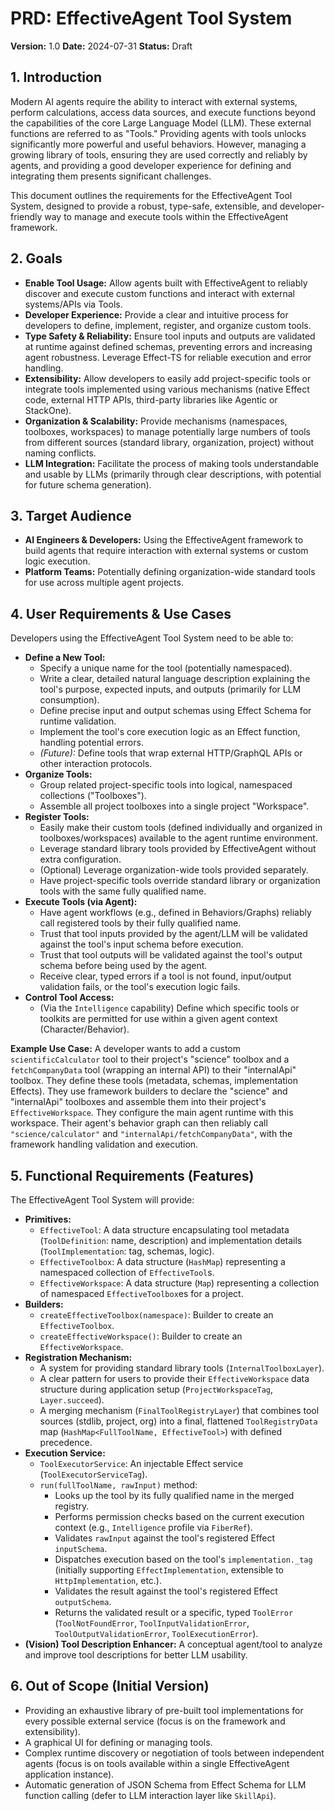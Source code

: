 # PRD: EffectiveAgent Tool System

**Version:** 1.0
**Date:** 2024-07-31
**Status:** Draft

## 1. Introduction

Modern AI agents require the ability to interact with external systems, perform calculations, access data sources, and execute functions beyond the capabilities of the core Large Language Model (LLM). These external functions are referred to as "Tools." Providing agents with tools unlocks significantly more powerful and useful behaviors. However, managing a growing library of tools, ensuring they are used correctly and reliably by agents, and providing a good developer experience for defining and integrating them presents significant challenges.

This document outlines the requirements for the EffectiveAgent Tool System, designed to provide a robust, type-safe, extensible, and developer-friendly way to manage and execute tools within the EffectiveAgent framework.

## 2. Goals

*   **Enable Tool Usage:** Allow agents built with EffectiveAgent to reliably discover and execute custom functions and interact with external systems/APIs via Tools.
*   **Developer Experience:** Provide a clear and intuitive process for developers to define, implement, register, and organize custom tools.
*   **Type Safety & Reliability:** Ensure tool inputs and outputs are validated at runtime against defined schemas, preventing errors and increasing agent robustness. Leverage Effect-TS for reliable execution and error handling.
*   **Extensibility:** Allow developers to easily add project-specific tools or integrate tools implemented using various mechanisms (native Effect code, external HTTP APIs, third-party libraries like Agentic or StackOne).
*   **Organization & Scalability:** Provide mechanisms (namespaces, toolboxes, workspaces) to manage potentially large numbers of tools from different sources (standard library, organization, project) without naming conflicts.
*   **LLM Integration:** Facilitate the process of making tools understandable and usable by LLMs (primarily through clear descriptions, with potential for future schema generation).

## 3. Target Audience

*   **AI Engineers & Developers:** Using the EffectiveAgent framework to build agents that require interaction with external systems or custom logic execution.
*   **Platform Teams:** Potentially defining organization-wide standard tools for use across multiple agent projects.

## 4. User Requirements & Use Cases

Developers using the EffectiveAgent Tool System need to be able to:

*   **Define a New Tool:**
    *   Specify a unique name for the tool (potentially namespaced).
    *   Write a clear, detailed natural language description explaining the tool's purpose, expected inputs, and outputs (primarily for LLM consumption).
    *   Define precise input and output schemas using Effect Schema for runtime validation.
    *   Implement the tool's core execution logic as an Effect function, handling potential errors.
    *   *(Future):* Define tools that wrap external HTTP/GraphQL APIs or other interaction protocols.
*   **Organize Tools:**
    *   Group related project-specific tools into logical, namespaced collections ("Toolboxes").
    *   Assemble all project toolboxes into a single project "Workspace".
*   **Register Tools:**
    *   Easily make their custom tools (defined individually and organized in toolboxes/workspaces) available to the agent runtime environment.
    *   Leverage standard library tools provided by EffectiveAgent without extra configuration.
    *   (Optional) Leverage organization-wide tools provided separately.
    *   Have project-specific tools override standard library or organization tools with the same fully qualified name.
*   **Execute Tools (via Agent):**
    *   Have agent workflows (e.g., defined in Behaviors/Graphs) reliably call registered tools by their fully qualified name.
    *   Trust that tool inputs provided by the agent/LLM will be validated against the tool's input schema before execution.
    *   Trust that tool outputs will be validated against the tool's output schema before being used by the agent.
    *   Receive clear, typed errors if a tool is not found, input/output validation fails, or the tool's execution logic fails.
*   **Control Tool Access:**
    *   (Via the `Intelligence` capability) Define which specific tools or toolkits are permitted for use within a given agent context (Character/Behavior).

**Example Use Case:** A developer wants to add a custom `scientificCalculator` tool to their project's "science" toolbox and a `fetchCompanyData` tool (wrapping an internal API) to their "internalApi" toolbox. They define these tools (metadata, schemas, implementation Effects). They use framework builders to declare the "science" and "internalApi" toolboxes and assemble them into their project's `EffectiveWorkspace`. They configure the main agent runtime with this workspace. Their agent's behavior graph can then reliably call `"science/calculator"` and `"internalApi/fetchCompanyData"`, with the framework handling validation and execution.

## 5. Functional Requirements (Features)

The EffectiveAgent Tool System will provide:

*   **Primitives:**
    *   `EffectiveTool`: A data structure encapsulating tool metadata (`ToolDefinition`: name, description) and implementation details (`ToolImplementation`: tag, schemas, logic).
    *   `EffectiveToolbox`: A data structure (`HashMap`) representing a namespaced collection of `EffectiveTool`s.
    *   `EffectiveWorkspace`: A data structure (`Map`) representing a collection of namespaced `EffectiveToolbox`es for a project.
*   **Builders:**
    *   `createEffectiveToolbox(namespace)`: Builder to create an `EffectiveToolbox`.
    *   `createEffectiveWorkspace()`: Builder to create an `EffectiveWorkspace`.
*   **Registration Mechanism:**
    *   A system for providing standard library tools (`InternalToolboxLayer`).
    *   A clear pattern for users to provide their `EffectiveWorkspace` data structure during application setup (`ProjectWorkspaceTag`, `Layer.succeed`).
    *   A merging mechanism (`FinalToolRegistryLayer`) that combines tool sources (stdlib, project, org) into a final, flattened `ToolRegistryData` map (`HashMap<FullToolName, EffectiveTool>`) with defined precedence.
*   **Execution Service:**
    *   `ToolExecutorService`: An injectable Effect service (`ToolExecutorServiceTag`).
    *   `run(fullToolName, rawInput)` method:
        *   Looks up the tool by its fully qualified name in the merged registry.
        *   Performs permission checks based on the current execution context (e.g., `Intelligence` profile via `FiberRef`).
        *   Validates `rawInput` against the tool's registered Effect `inputSchema`.
        *   Dispatches execution based on the tool's `implementation._tag` (initially supporting `EffectImplementation`, extensible to `HttpImplementation`, etc.).
        *   Validates the result against the tool's registered Effect `outputSchema`.
        *   Returns the validated result or a specific, typed `ToolError` (`ToolNotFoundError`, `ToolInputValidationError`, `ToolOutputValidationError`, `ToolExecutionError`).
*   **(Vision) Tool Description Enhancer:** A conceptual agent/tool to analyze and improve tool descriptions for better LLM usability.

## 6. Out of Scope (Initial Version)

*   Providing an exhaustive library of pre-built tool implementations for every possible external service (focus is on the framework and extensibility).
*   A graphical UI for defining or managing tools.
*   Complex runtime discovery or negotiation of tools between independent agents (focus is on tools available within a single EffectiveAgent application instance).
*   Automatic generation of JSON Schema from Effect Schema for LLM function calling (defer to LLM interaction layer like `SkillApi`).


